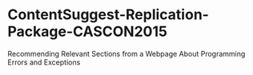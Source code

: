 # ContentSuggest-Replication-Package-CASCON2015
Recommending Relevant Sections from a Webpage About Programming Errors and Exceptions
